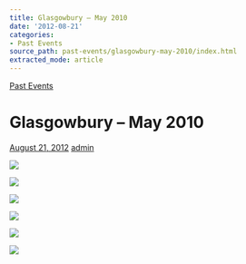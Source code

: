 ```yaml
---
title: Glasgowbury – May 2010
date: '2012-08-21'
categories:
- Past Events
source_path: past-events/glasgowbury-may-2010/index.html
extracted_mode: article
---
```

[Past Events](category/past-events/)

# Glasgowbury – May 2010

[August 21, 2012](past-events/glasgowbury-may-2010/) [admin](author/admin/)

[![](/assets/images/2012/08/glasgowbury-021-150x150.jpg)](/assets/images/2012/08/glasgowbury-021.jpg)

[![](/assets/images/2012/08/glasgowbury-023-150x150.jpg)](/assets/images/2012/08/glasgowbury-023.jpg)

[![](/assets/images/2012/08/glasgowbury-024-150x150.jpg)](/assets/images/2012/08/glasgowbury-024.jpg)

[![](/assets/images/2012/08/glasgowbury-035-150x150.jpg)](/assets/images/2012/08/glasgowbury-035.jpg)

[![](/assets/images/2012/08/glasgowbury-042-150x150.jpg)](/assets/images/2012/08/glasgowbury-042.jpg)

[![](/assets/images/2012/08/glasgowbury-043-150x150.jpg)](/assets/images/2012/08/glasgowbury-043.jpg)

